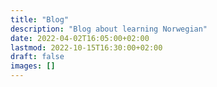 ```yaml
---
title: "Blog"
description: "Blog about learning Norwegian"
date: 2022-04-02T16:05:00+02:00
lastmod: 2022-10-15T16:30:00+02:00
draft: false
images: []
---
```

